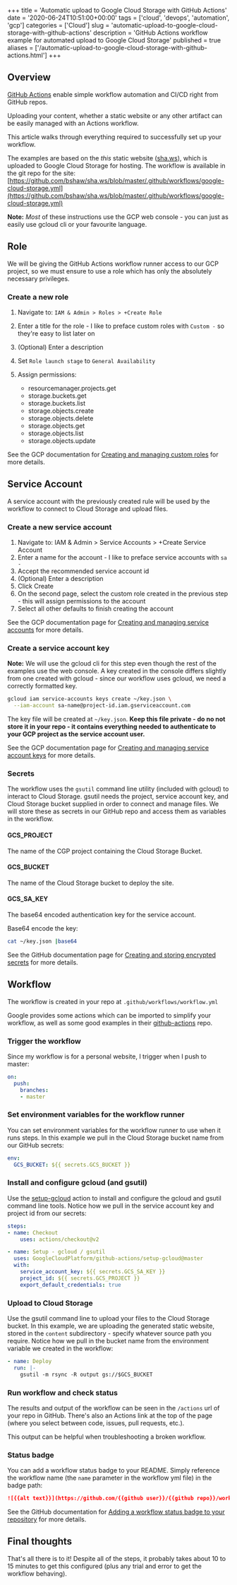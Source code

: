 +++
title = 'Automatic upload to Google Cloud Storage with GitHub Actions'
date = '2020-06-24T10:51:00+00:00'
tags = ['cloud', 'devops', 'automation', 'gcp']
categories = ['Cloud']
slug = 'automatic-upload-to-google-cloud-storage-with-github-actions'
description = 'GitHub Actions workflow example for automated upload to Google Cloud Storage'
published = true
aliases = ['/automatic-upload-to-google-cloud-storage-with-github-actions.html']
+++

## Overview

[GitHub Actions](https://github.com/features/actions) enable simple workflow automation and CI/CD right from GitHub repos.

Uploading your content, whether a static website or any other artifact can be easily managed with an Actions workflow.

This article walks through everything required to successfully set up your workflow.

The examples are based on the _this_ static website ([sha.ws](https://sha.ws)), which is uploaded to Google Cloud Storage for hosting.
The workflow is available in the git repo for the site: [https://github.com/bshaw/sha.ws/blob/master/.github/workflows/google-cloud-storage.yml](https://github.com/bshaw/sha.ws/blob/master/.github/workflows/google-cloud-storage.yml)

__Note:__ _Most_ of these instructions use the GCP web console - you can just as easily use gcloud cli or your favourite language.

## Role

We will be giving the GitHub Actions workflow runner access to our GCP project, so we must ensure to use a role which has only the absolutely necessary privileges.

### Create a new role

1. Navigate to: `IAM & Admin > Roles > +Create Role`
1. Enter a title for the role - I like to preface custom roles with `Custom -` so they're easy to list later on
1. (Optional) Enter a description
1. Set `Role launch stage` to `General Availability`
1. Assign permissions:

    * resourcemanager.projects.get
    * storage.buckets.get
    * storage.buckets.list
    * storage.objects.create
    * storage.objects.delete
    * storage.objects.get
    * storage.objects.list
    * storage.objects.update

See the GCP documentation for [Creating and managing custom roles](https://cloud.google.com/iam/docs/creating-custom-roles) for more details.

## Service Account

A service account with the previously created rule will be used by the workflow to connect to Cloud Storage and upload files.

### Create a new service account

1. Navigate to: IAM & Admin > Service Accounts > +Create Service Account
1. Enter a name for the account - I like to preface service accounts with `sa -`
1. Accept the recommended service account id
1. (Optional) Enter a description
1. Click Create
1. On the second page, select the custom role created in the previous step - this will assign permissions to the account
1. Select all other defaults to finish creating the account

See the GCP documentation page for [Creating and managing service accounts](https://cloud.google.com/iam/docs/creating-managing-service-accounts) for more details.

### Create a service account key

__Note:__ We will use the gcloud cli for this step even though the rest of the examples use the web console.
A key created in the console differs slightly from one created with gcloud - since our workflow uses gcloud, we need a correctly formatted key.

```bash
gcloud iam service-accounts keys create ~/key.json \
  --iam-account sa-name@project-id.iam.gserviceaccount.com
```

The key file will be created at `~/key.json`.
__Keep this file private - do no not store it in your repo - it contains everything needed to authenticate to your GCP project as the service account user.__

See the GCP documentation page for [Creating and managing service account keys](https://cloud.google.com/iam/docs/creating-managing-service-account-keys#iam-service-account-keys-create-gcloud) for more details.

### Secrets

The workflow uses the `gsutil` command line utility (included with gcloud) to interact to Cloud Storage.
gsutil needs the project, service account key, and Cloud Storage bucket supplied in order to connect and manage files.
We will store these as secrets in our GitHub repo and access them as variables in the workflow.

#### GCS_PROJECT

The name of the CGP project containing the Cloud Storage Bucket.

#### GCS_BUCKET

The name of the Cloud Storage bucket to deploy the site.

#### GCS_SA_KEY

The base64 encoded authentication key for the service account.

Base64 encode the key:

```bash
cat ~/key.json |base64
```

See the GitHub documentation page for [Creating and storing encrypted secrets](https://help.github.com/en/actions/configuring-and-managing-workflows/creating-and-storing-encrypted-secrets) for more details.

## Workflow

The workflow is created in your repo at `.github/workflows/workflow.yml`

Google provides some actions which can be imported to simplify your workflow, as well as some good examples in their [github-actions](https://github.com/GoogleCloudPlatform/github-actions) repo.

### Trigger the workflow

Since my workflow is for a personal website, I trigger when I push to master:

```yaml
on:
  push:
    branches:
    - master
```

### Set environment variables for the workflow runner

You can set environment variables for the workflow runner to use when it runs steps.
In this example we pull in the Cloud Storage bucket name from our GitHub secrets:

```yaml
env:
  GCS_BUCKET: ${{ secrets.GCS_BUCKET }}
```

### Install and configure gcloud (and gsutil)

Use the [setup-gcloud](https://github.com/GoogleCloudPlatform/github-actions/tree/master/setup-gcloud) action to install and configure the gcloud and gsutil command line tools.
Notice how we pull in the service account key and project id from our secrets:

```yaml
steps:
- name: Checkout
    uses: actions/checkout@v2

- name: Setup - gcloud / gsutil
  uses: GoogleCloudPlatform/github-actions/setup-gcloud@master
  with:
    service_account_key: ${{ secrets.GCS_SA_KEY }}
    project_id: ${{ secrets.GCS_PROJECT }}
    export_default_credentials: true
```

### Upload to Cloud Storage

Use the gsutil command line to upload your files to the Cloud Storage bucket.
In this example, we are uploading the generated static website, stored in the `content` subdirectory - specify whatever source path you require.
Notice how we pull in the bucket name from the environment variable we created in the workflow:

```yaml
- name: Deploy
  run: |-
    gsutil -m rsync -R output gs://$GCS_BUCKET
```

### Run workflow and check status

The results and output of the workflow can be seen in the `/actions` url of your repo in GitHub.
There's also an Actions link at the top of the page (where you select between code, issues, pull requests, etc.).

This output can be helpful when troubleshooting a broken workflow.

### Status badge

You can add a workflow status badge to your README.
Simply reference the workflow name (the `name` parameter in the workflow yml file) in the badge path:

```markdown
![{{alt text}}](https://github.com/{{github user}}/{{github repo}}/workflows/{{workflow%20name}}/badge.svg)
```

See the GitHub documentation for [Adding a workflow status badge to your repository](https://help.github.com/en/actions/configuring-and-managing-workflows/configuring-a-workflow#adding-a-workflow-status-badge-to-your-repository) for more details.

## Final thoughts

That's all there is to it!
Despite all of the steps, it probably takes about 10 to 15 minutes to get this configured (plus any trial and error to get the workflow behaving).
